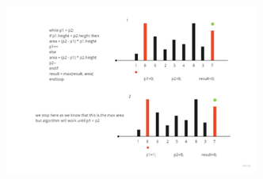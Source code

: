 ![](https://github.com/HarshNarwariya/DSA/blob/main/Blind%2075%20Must%20Do%20Leetcode/Container%20With%20Most%20Water/Container%20With%20Most%20Water.jpg)

